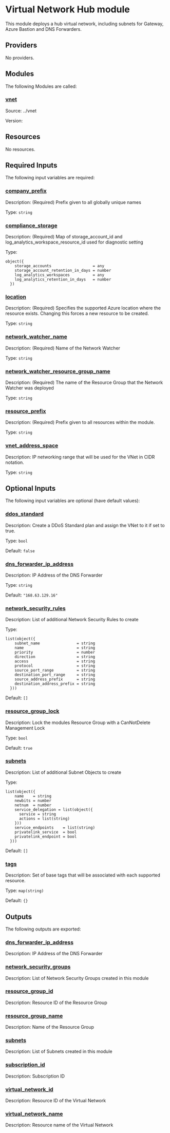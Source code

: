 # Virtual Network Hub module

This module deploys a hub virtual network, including subnets for Gateway, Azure Bastion and DNS Forwarders.

## Providers

No providers.

## Modules

The following Modules are called:

### <a name="module_vnet"></a> [vnet](#module_vnet)

Source: ../vnet

Version:

## Resources

No resources.

## Required Inputs

The following input variables are required:

### <a name="input_company_prefix"></a> [company_prefix](#input_company_prefix)

Description: (Required) Prefix given to all globally unique names

Type: `string`

### <a name="input_compliance_storage"></a> [compliance_storage](#input_compliance_storage)

Description: (Required) Map of storage_account_id and log_analytics_workspace_resource_id used for diagnostic setting

Type:

```hcl
object({
    storage_accounts                  = any
    storage_account_retention_in_days = number
    log_analytics_workspaces          = any
    log_analytics_retention_in_days   = number
  })
```

### <a name="input_location"></a> [location](#input_location)

Description: (Required) Specifies the supported Azure location where the resource exists. Changing this forces a new resource to be created.

Type: `string`

### <a name="input_network_watcher_name"></a> [network_watcher_name](#input_network_watcher_name)

Description: (Required) Name of the Network Watcher

Type: `string`

### <a name="input_network_watcher_resource_group_name"></a> [network_watcher_resource_group_name](#input_network_watcher_resource_group_name)

Description: (Required) The name of the Resource Group that the Network Watcher was deployed

Type: `string`

### <a name="input_resource_prefix"></a> [resource_prefix](#input_resource_prefix)

Description: (Required) Prefix given to all resources within the module.

Type: `string`

### <a name="input_vnet_address_space"></a> [vnet_address_space](#input_vnet_address_space)

Description: IP networking range that will be used for the VNet in CIDR notation.

Type: `string`

## Optional Inputs

The following input variables are optional (have default values):

### <a name="input_ddos_standard"></a> [ddos_standard](#input_ddos_standard)

Description: Create a DDoS Standard plan and assign the VNet to it if set to true.

Type: `bool`

Default: `false`

### <a name="input_dns_forwarder_ip_address"></a> [dns_forwarder_ip_address](#input_dns_forwarder_ip_address)

Description: IP Address of the DNS Forwarder

Type: `string`

Default: `"168.63.129.16"`

### <a name="input_network_security_rules"></a> [network_security_rules](#input_network_security_rules)

Description: List of additional Network Security Rules to create

Type:

```hcl
list(object({
    subnet_name                = string
    name                       = string
    priority                   = number
    direction                  = string
    access                     = string
    protocol                   = string
    source_port_range          = string
    destination_port_range     = string
    source_address_prefix      = string
    destination_address_prefix = string
  }))
```

Default: `[]`

### <a name="input_resource_group_lock"></a> [resource_group_lock](#input_resource_group_lock)

Description: Lock the modules Resource Group with a CanNotDelete Management Lock

Type: `bool`

Default: `true`

### <a name="input_subnets"></a> [subnets](#input_subnets)

Description: List of additional Subnet Objects to create

Type:

```hcl
list(object({
    name    = string
    newbits = number
    netnum  = number
    service_delegation = list(object({
      service = string
      actions = list(string)
    }))
    service_endpoints    = list(string)
    privatelink_service  = bool
    privatelink_endpoint = bool
  }))
```

Default: `[]`

### <a name="input_tags"></a> [tags](#input_tags)

Description: Set of base tags that will be associated with each supported resource.

Type: `map(string)`

Default: `{}`

## Outputs

The following outputs are exported:

### <a name="output_dns_forwarder_ip_address"></a> [dns_forwarder_ip_address](#output_dns_forwarder_ip_address)

Description: IP Address of the DNS Forwarder

### <a name="output_network_security_groups"></a> [network_security_groups](#output_network_security_groups)

Description: List of Network Security Groups created in this module

### <a name="output_resource_group_id"></a> [resource_group_id](#output_resource_group_id)

Description: Resource ID of the Resource Group

### <a name="output_resource_group_name"></a> [resource_group_name](#output_resource_group_name)

Description: Name of the Resource Group

### <a name="output_subnets"></a> [subnets](#output_subnets)

Description: List of Subnets created in this module

### <a name="output_subscription_id"></a> [subscription_id](#output_subscription_id)

Description: Subscription ID

### <a name="output_virtual_network_id"></a> [virtual_network_id](#output_virtual_network_id)

Description: Resource ID of the Virtual Network

### <a name="output_virtual_network_name"></a> [virtual_network_name](#output_virtual_network_name)

Description: Resource name of the Virtual Network
